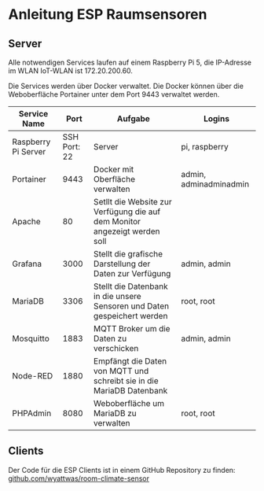# Anleitung ESP Raumsensoren

## Server

Alle notwendigen Services laufen auf einem Raspberry Pi 5, die IP-Adresse im WLAN IoT-WLAN ist 172.20.200.60.

Die Services werden über Docker verwaltet. Die Docker können über die Weboberfläche Portainer unter dem Port 9443 verwaltet werden.

| Service Name | Port | Aufgabe | Logins |
|--------------|------|---------|--------|
| Raspberry Pi Server | SSH Port: 22 | Server | pi, raspberry |
| Portainer | 9443 | Docker mit Oberfläche verwalten | admin, adminadminadmin |
| Apache | 80 | Setllt die Website zur Verfügung die auf dem Monitor angezeigt werden soll | |
| Grafana | 3000 | Stellt die grafische Darstellung der Daten zur Verfügung | admin, admin |
| MariaDB | 3306 | Stellt die Datenbank in die unsere Sensoren und Daten gespeichert werden | root, root |
| Mosquitto | 1883 | MQTT Broker um die Daten zu verschicken | admin, admin |
| Node-RED | 1880 | Empfängt die Daten von MQTT und schreibt sie in die MariaDB Datenbank | |
| PHPAdmin | 8080 | Weboberfläche um MariaDB zu verwalten | root, root |

## Clients

Der Code für die ESP Clients ist in einem GitHub Repository zu finden: [github.com/wyattwas/room-climate-sensor](https://github.com/wyattwas/room-climate-sensor)

